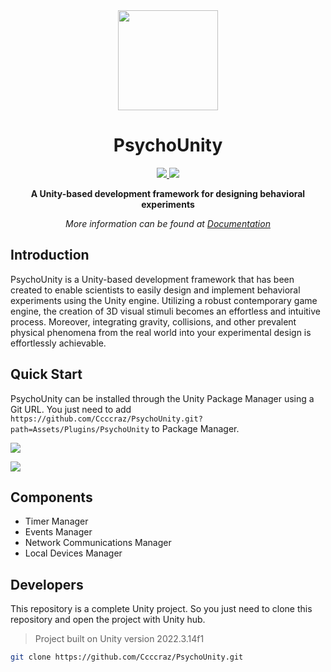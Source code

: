 <div align="center">

  <a href="https://psychounity.org">
    <img width="160" heigth="160" src="https://i.imgur.com/NROlL92.png">
  </a>

  <h1>PsychoUnity</h1>

  <div>
    <a href="https://github.com/Ccccraz/PsychoUnity/graphs/commit-activity">
      <img src="https://img.shields.io/badge/Maintained%3F-yes-green.svg" />
    </a>
    <a href="http://perso.crans.org/besson/LICENSE.html">
      <img src="https://img.shields.io/badge/License-GPLv3-blue.svg" />
    </a>
  </div>

  <b> A Unity-based development framework for designing behavioral experiments </b><br/>

  <i> More information can be found at [Documentation](https://psychounity.org) </i><br/>

</div>

## Introduction

PsychoUnity is a Unity-based development framework that has been created to enable scientists to easily design and implement behavioral experiments using the Unity engine. Utilizing a robust contemporary game engine, the creation of 3D visual stimuli becomes an effortless and intuitive process. Moreover, integrating gravity, collisions, and other prevalent physical phenomena from the real world into your experimental design is effortlessly achievable.

## Quick Start

PsychoUnity can be installed through the Unity Package Manager using a Git URL. You just need to add `https://github.com/Ccccraz/PsychoUnity.git?path=Assets/Plugins/PsychoUnity` to Package Manager.

![](https://i.imgur.com/cV3iog6.png)

![](https://i.imgur.com/CdFeHnW.png)

## Components

- Timer Manager
- Events Manager
- Network Communications Manager
- Local Devices Manager

## Developers

This repository is a complete Unity project. So you just need to clone this repository and open the project with Unity hub.

> Project built on Unity version 2022.3.14f1 

```sh
git clone https://github.com/Ccccraz/PsychoUnity.git
```